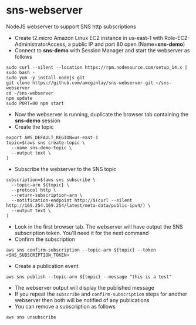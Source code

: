 # sns-webserver
NodeJS webserver to support SNS http subscriptions

- Create t2.micro Amazon Linux EC2 instance in us-east-1 with Role-EC2-AdministratorAccess, a public IP and port 80 open (Name=**sns-demo**)
- Connect to **sns-demo** with Session Manager and start the webserver as follows
```
sudo curl --silent --location https://rpm.nodesource.com/setup_14.x | sudo bash -
sudo yum -y install nodejs git
git clone https://github.com/amcginlay/sns-webserver.git ~/sns-webserver
cd ~/sns-webserver
npm update
sudo PORT=80 npm start
```
- Now the webserver is running, duplicate the browser tab containing the **sns-demo** session
- Create the topic
```
export AWS_DEFAULT_REGION=us-east-1
topic=$(aws sns create-topic \
  --name sns-demo-topic \
  --output text \
)
```
- Subscribe the webserver to the SNS topic
```
subscription=$(aws sns subscribe \
  --topic-arn ${topic} \
  --protocol http \
  --return-subscription-arn \
  --notification-endpoint http://$(curl --silent  http://169.254.169.254/latest/meta-data/public-ipv4/) \
  --output text \
)
```
- Look in the first browser tab. The webserver will have output the SNS subscription token. You'll need it for the next command
- Confirm the subscription
```
aws sns confirm-subscription --topic-arn ${topic} --token <SNS_SUBSCRIPTION_TOKEN>
```
- Create a publication event
```
aws sns publish --topic-arn ${topic} --message "this is a test"
```
- The webserver output will display the published message
- If you repeat the `subscribe` and `confirm-subscription` steps for another webserver then both will be notified of any publications
- You can remove a subscription as follows
```
aws sns unsubscribe
```
